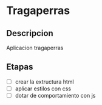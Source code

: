 # Tragaperras

## Descripcion

Aplicacion tragaperras

## Etapas

- [ ] crear la extructura html
- [ ] aplicar estilos con css
- [ ] dotar de comportamiento con js
